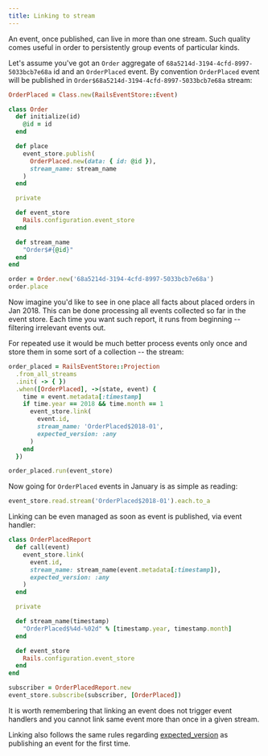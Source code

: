 ```yaml
---
title: Linking to stream
---
```


An event, once published, can live in more than one stream. Such quality comes useful in order to persistently group events of particular kinds.

Let's assume you've got an `Order` aggregate of `68a5214d-3194-4cfd-8997-5033bcb7e68a` id and an `OrderPlaced` event. By convention `OrderPlaced` event will be published in `Order$68a5214d-3194-4cfd-8997-5033bcb7e68a` stream:

```ruby
OrderPlaced = Class.new(RailsEventStore::Event)

class Order
  def initialize(id)
    @id = id
  end

  def place
    event_store.publish(
      OrderPlaced.new(data: { id: @id }),
      stream_name: stream_name
    )
  end

  private

  def event_store
    Rails.configuration.event_store
  end

  def stream_name
    "Order$#{@id}"
  end
end

order = Order.new('68a5214d-3194-4cfd-8997-5033bcb7e68a')
order.place
```

Now imagine you'd like to see in one place all facts about placed orders in Jan 2018. This can be done processing all events collected so far in the event store. Each time you want such report, it runs from beginning -- filtering irrelevant events out.

For repeated use it would be much better process events only once and store them in some sort of a collection -- the stream:

```ruby
order_placed = RailsEventStore::Projection
  .from_all_streams
  .init( -> { })
  .when([OrderPlaced], ->(state, event) {
    time = event.metadata[:timestamp]
    if time.year == 2018 && time.month == 1
      event_store.link(
        event.id,
        stream_name: 'OrderPlaced$2018-01',
        expected_version: :any
      )
    end
  })

order_placed.run(event_store)
```

Now going for `OrderPlaced` events in January is as simple as reading:

```ruby
event_store.read.stream('OrderPlaced$2018-01').each.to_a
```

Linking can be even managed as soon as event is published, via event handler:

```ruby
class OrderPlacedReport
  def call(event)
    event_store.link(
      event.id,
      stream_name: stream_name(event.metadata[:timestamp]),
      expected_version: :any
    )
  end

  private

  def stream_name(timestamp)
    "OrderPlaced$%4d-%02d" % [timestamp.year, timestamp.month]
  end

  def event_store
    Rails.configuration.event_store
  end
end

subscriber = OrderPlacedReport.new
event_store.subscribe(subscriber, [OrderPlaced])
```

It is worth remembering that linking an event does not trigger event handlers and you cannot link same event more than once in a given stream.

Linking also follows the same rules regarding [expected_version](/docs/expected_version/) as publishing an event for the first time.
